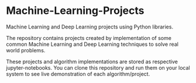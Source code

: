 # Machine-Learning-Projects
Machine Learning and Deep Learning projects using Python libraries.

The repository contains projects created by implementation of some common Machine Learning and Deep Learning techniques to solve real world problems.

These projects and algorithm implementations are stored as respective jupyter-notebooks. You can clone this repository and run them on your local system to see live demonstration of each algorithm/project.
